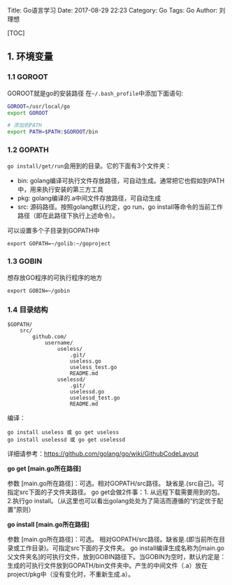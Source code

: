 Title: Go语言学习
Date: 2017-08-29 22:23
Category: Go
Tags: Go
Author: 刘理想

[TOC]

## 1. 环境变量

### 1.1 GOROOT

GOROOT就是go的安装路径
在`~/.bash_profile`中添加下面语句:

```bash
GOROOT=/usr/local/go
export GOROOT

# 添加到PATH
export PATH=$PATH:$GOROOT/bin
```

### 1.2 GOPATH

`go install/get/run`会用到的目录。它的下面有3个文件夹：

- bin: golang编译可执行文件存放路径，可自动生成。通常把它也假如到PATH中，用来执行安装的第三方工具
- pkg: golang编译的.a中间文件存放路径，可自动生成
- src: 源码路径。按照golang默认约定，go run，go install等命令的当前工作路径（即在此路径下执行上述命令）。

可以设置多个子目录到GOPATH中

```
export GOPATH=~/golib:~/goproject
```

### 1.3 GOBIN

想存放GO程序的可执行程序的地方

```
export GOBIN=~/gobin
```



### 1.4 目录结构

```
$GOPATH/
    src/
        github.com/
            username/
                useless/
                    .git/
                    useless.go
                    useless_test.go
                    README.md
                uselessd/
                    .git/
                    uselessd.go
                    uselessd_test.go
                    README.md
```

编译：

```
go install useless 或 go get useless 
go install uselessd 或 go get uselessd 
```

详细请参考：https://github.com/golang/go/wiki/GithubCodeLayout

**go get [main.go所在路径]**

参数 [main.go所在路径]：可选。相对GOPATH/src路径。 缺省是.(src自己)。可指定src下面的子文件夹路径。 
go get会做2件事：1. 从远程下载需要用到的包。2.执行go install。（从这里也可以看出golang处处为了简洁而遵循的“约定优于配置”原则）

**go install [main.go所在路径]**

参数 [main.go所在路径]：可选。 相对GOPATH/src路径。缺省是.(即当前所在目录或工作目录)。可指定src下面的子文件夹。 
go install编译生成名称为[main.go父文件夹名]的可执行文件，放到GOBIN路径下。当GOBIN为空时，默认约定是：生成的可执行文件放到GOPATH/bin文件夹中。产生的中间文件（.a）放在project/pkg中（没有变化时，不重新生成.a）。